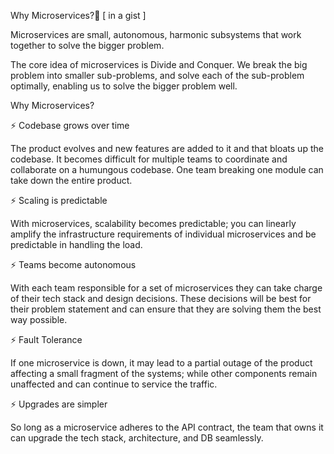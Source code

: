 Why Microservices?🤔 [ in a gist ]

Microservices are small, autonomous, harmonic subsystems that work together to solve the bigger problem.

The core idea of microservices is Divide and Conquer. We break the big problem into smaller sub-problems, and solve each of the sub-problem optimally, enabling us to solve the bigger problem well.

Why Microservices?

⚡ Codebase grows over time

The product evolves and new features are added to it and that bloats up the codebase. It becomes difficult for multiple teams to coordinate and collaborate on a humungous codebase. One team breaking one module can take down the entire product.

⚡ Scaling is predictable

With microservices, scalability becomes predictable; you can linearly amplify the infrastructure requirements of individual microservices and be predictable in handling the load.

⚡ Teams become autonomous

With each team responsible for a set of microservices they can take charge of their tech stack and design decisions. These decisions will be best for their problem statement and can ensure that they are solving them the best way possible.

⚡ Fault Tolerance

If one microservice is down, it may lead to a partial outage of the product affecting a small fragment of the systems; while other components remain unaffected and can continue to service the traffic.

⚡ Upgrades are simpler

So long as a microservice adheres to the API contract, the team that owns it can upgrade the tech stack, architecture, and DB seamlessly.
